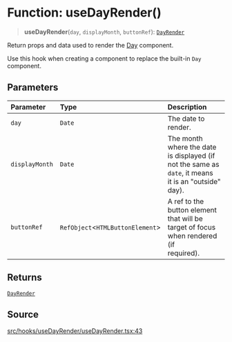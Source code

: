 # Function: useDayRender()

> **useDayRender**(`day`, `displayMonth`, `buttonRef`): [`DayRender`](../type-aliases/DayRender.md)

Return props and data used to render the [Day](Day.md) component.

Use this hook when creating a component to replace the built-in `Day`
component.

## Parameters

| Parameter | Type | Description |
| :------ | :------ | :------ |
| `day` | `Date` | The date to render. |
| `displayMonth` | `Date` | The month where the date is displayed (if not the same as `date`, it means<br />it is an "outside" day). |
| `buttonRef` | `RefObject`\<`HTMLButtonElement`\> | A ref to the button element that will be target of focus when rendered (if<br />required). |

## Returns

[`DayRender`](../type-aliases/DayRender.md)

## Source

[src/hooks/useDayRender/useDayRender.tsx:43](https://github.com/gpbl/react-day-picker/blob/a604fd23887c832117da414a9c63b1b84efb97d9/src/hooks/useDayRender/useDayRender.tsx#L43)
